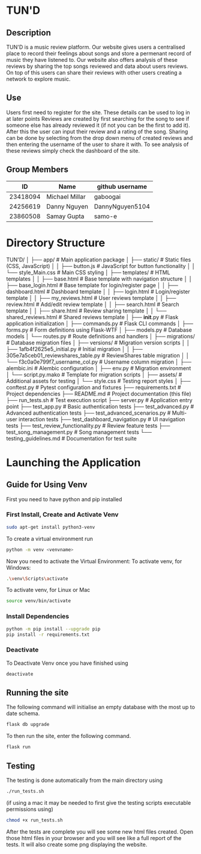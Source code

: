 # TUN'D

## Description
TUN'D is a music review platform. Our website gives users a centralised place to record their feelings about songs and store a permenant record of music they have listened to.
Our website also offers analysis of these reviews by sharing the top songs reviewed and data about users reviews.
On top of this users can share their reviews with other users creating a network to explore music.

## Use
Users first need to register for the site. These details can be used to log in at later points
Reviews are created by first searching for the song to see if someone else has already reviewed it (if not you can be the first to add it).
After this the user can input their review and a rating of the song.
Sharing can be done by selecting from the drop down menu of created reviews and then entering the username of the user to share it with.
To see analysis of these reviews simply check the dashboard of the site. 

## Group Members
| ID       | Name           | github username |
| -------- | -------------- | --------------- |
| 23418094 | Michael Millar | gaboogai        |
| 24256619 | Danny Nguyen   | DannyNguyen5104 |
| 23860508 | Samay Gupta    | samo-e          |

# Directory Structure

TUN'D/
│
├── app/                      # Main application package
│   ├── static/               # Static files (CSS, JavaScript)
│   │   ├── button.js         # JavaScript for button functionality
│   │   └── style_Main.css    # Main CSS styling
│   ├── templates/            # HTML templates
│   │   ├── base.html         # Base template with navigation structure
│   │   ├── base_login.html   # Base template for login/register page
│   │   ├── dashboard.html    # Dashboard template
│   │   ├── login.html        # Login/register template
│   │   ├── my_reviews.html   # User reviews template
│   │   ├── review.html       # Add/edit review template
│   │   ├── search.html       # Search template
│   │   ├── share.html        # Review sharing template
│   │   └── shared_reviews.html # Shared reviews template
│   ├── __init__.py           # Flask application initialization
│   ├── commands.py           # Flask CLI commands
│   ├── forms.py              # Form definitions using Flask-WTF
│   ├── models.py             # Database models
│   └── routes.py             # Route definitions and handlers
│
├── migrations/               # Database migration files
│   ├── versions/             # Migration version scripts
│   │   ├── 1afb4f2625e5_initial.py      # Initial migration
│   │   ├── 305e7a5ceb01_reviewshares_table.py  # ReviewShares table migration
│   │   └── f3c0a0e799f7_username_col.py  # Username column migration
│   ├── alembic.ini           # Alembic configuration
│   ├── env.py                # Migration environment
│   └── script.py.mako        # Template for migration scripts
│
├── assets/                   # Additional assets for testing
│   └── style.css             # Testing report styles
│
├── conftest.py               # Pytest configuration and fixtures
├── requirements.txt          # Project dependencies
├── README.md                 # Project documentation (this file)
├── run_tests.sh              # Test execution script
├── server.py                 # Application entry point
├── test_app.py               # Basic authentication tests
├── test_advanced.py          # Advanced authentication tests
├── test_advanced_scenarios.py # Multi-user interaction tests
├── test_dashboard_navigation.py # UI navigation tests
├── test_review_functionality.py # Review feature tests
├── test_song_management.py   # Song management tests
└── testing_guidelines.md     # Documentation for test suite

# Launching the Application

## Guide for Using Venv
First you need to have python and pip installed

### First Install, Create and Activate Venv
```bash
sudo apt-get install python3-venv
```

To create a virtual environment run
```bash
python -m venv <venvname>
```

Now you need to activate the Virtual Environment:
To activate venv, for Windows:
```bash
.\venv\Scripts\activate
```
To activate venv, for Linux or Mac
```bash
source venv/bin/activate
```


### Install Dependencies
```bash
python -m pip install --upgrade pip
pip install -r requirements.txt
```

### Deactivate
To Deactivate Venv once you have finished using
```bash
deactivate
```

## Running the site

The following command will initialise an empty database with the most up to date schema.
```bash
flask db upgrade
```
To then run the site, enter the following command.
```bash
flask run
```

## Testing

The testing is done automatically from the main directory using
```bash
./run_tests.sh
```
(if using a mac it may be needed to first give the testing scripts executable permissions using)
```bash
chmod +x run_tests.sh
```

After the tests are complete you will see some new html files created. 
Open those html files in your browser and you will see like a full report of the tests. 
It will also create some png displaying the website.
